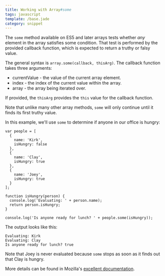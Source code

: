 ```yaml
---
title: Working with Array#some
tags: javascript
template: /base.jade
category: snippet
---
```


The `some` method available on ES5 and later arrays tests whether _any_ element in the array satisfies some condition. That test is performed by the provided callback function, which is expected to return a truthy or falsy value.

The general syntax is `array.some(callback, thisArg)`. The callback function takes three arguments:

* currentValue - the value of the current array element.
* index - the index of the current value within the array.
* array - the array being iterated over.

If provided, the `thisArg` provides the `this` value for the callback function.

Note that unlike many other array methods, `some` will only continue until it finds its first truthy value.

In this example, we'll use `some` to determine if anyone in our office is hungry:

```
var people = [
  {
    name: 'Kirk',
    isHungry: false
  },
  {
    name: 'Clay',
    isHungry: true
  },
  {
    name: 'Joey',
    isHungry: true
  }
];

function isHungry(person) {
  console.log('Evaluating: ' + person.name);
  return person.isHungry;
}

console.log('Is anyone ready for lunch? ' + people.some(isHungry));
```

The output looks like this:

```
Evaluating: Kirk
Evaluating: Clay
Is anyone ready for lunch? true
```

Note that Joey is never evaluated because `some` stops as soon as it finds out that Clay is hungry.

More details can be found in Mozilla's [excellent documentation](https://developer.mozilla.org/en-US/docs/Web/JavaScript/Reference/Global_Objects/Array/every).
